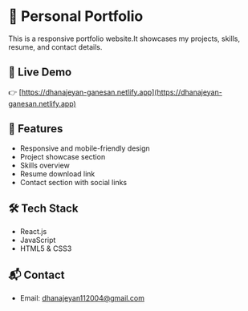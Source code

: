 # 💼 Personal Portfolio

This is a responsive portfolio website.It showcases my projects, skills, resume, and contact details.

## 🔗 Live Demo

👉 [https://dhanajeyan-ganesan.netlify.app](https://dhanajeyan-ganesan.netlify.app)

## 🚀 Features

* Responsive and mobile-friendly design
* Project showcase section
* Skills overview
* Resume download link
* Contact section with social links

## 🛠 Tech Stack

* React.js
* JavaScript
* HTML5 & CSS3

## 📬 Contact

* Email: [dhanajeyan112004@gmail.com](mailto:dhanajeyan112004@gmail.com)

